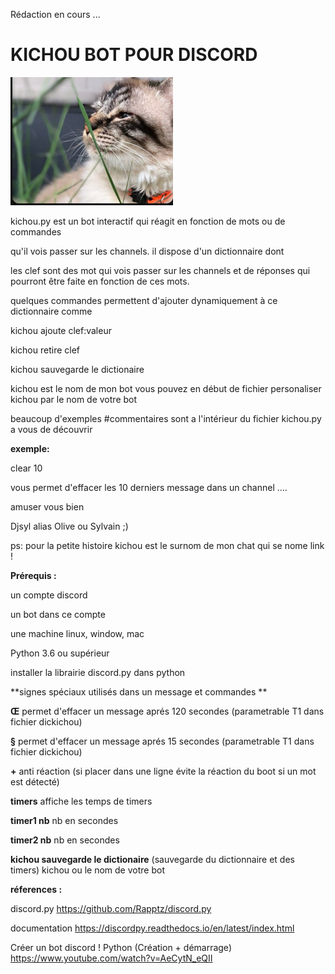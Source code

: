 Rédaction en cours ...


<h1>KICHOU BOT  POUR DISCORD</h1>

![GitHub Logo](images/link.png)

kichou.py est un bot interactif qui réagit en fonction de mots ou de commandes

qu'il vois passer sur les channels. il dispose d'un dictionnaire dont

les clef sont des mot qui vois passer sur les channels et de réponses qui pourront être faite en fonction de ces mots.

quelques commandes permettent d'ajouter dynamiquement à ce dictionnaire comme

kichou ajoute clef:valeur

kichou retire clef

kichou sauvegarde le dictionaire


kichou est le nom de mon bot vous pouvez en début de fichier personaliser kichou par le nom de votre bot

beaucoup d'exemples #commentaires sont a l'intérieur du fichier kichou.py a vous de découvrir

**exemple:**

clear 10

vous permet d'effacer les 10 derniers message dans un channel ....

amuser vous bien

Djsyl alias Olive ou Sylvain ;)

ps: pour la petite histoire kichou est le surnom de mon chat qui se nome link !



**Prérequis :**

un compte discord

un bot dans ce compte

une machine linux, window, mac

Python 3.6 ou supérieur

installer la librairie discord.py dans python




**signes spéciaux utilisés dans un message et commandes **

**Œ** permet d'effacer un message aprés 120 secondes (parametrable T1 dans fichier dickichou)

**§** permet d'effacer un message aprés 15 secondes (parametrable T1 dans fichier dickichou)

**+**     anti réaction (si placer dans une ligne évite la réaction du boot si un mot est détecté)



**timers**        affiche les temps de timers

**timer1 nb**     nb en secondes

**timer2 nb**     nb en secondes

**kichou sauvegarde le dictionaire**      (sauvegarde du dictionnaire et des timers) kichou ou le nom de votre bot



**réferences :**

discord.py https://github.com/Rapptz/discord.py

documentation https://discordpy.readthedocs.io/en/latest/index.html

Créer un bot discord ! Python (Création + démarrage)  https://www.youtube.com/watch?v=AeCytN_eQII


